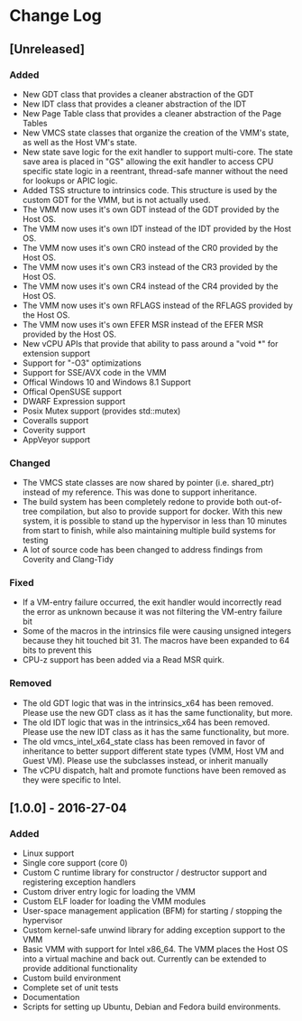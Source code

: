 # Change Log

## [Unreleased]
### Added
- New GDT class that provides a cleaner abstraction of the GDT
- New IDT class that provides a cleaner abstraction of the IDT
- New Page Table class that provides a cleaner abstraction of the Page Tables 
- New VMCS state classes that organize the creation of the VMM's state, as
  well as the Host VM's state. 
- New state save logic for the exit handler to support multi-core. The state
  save area is placed in "GS" allowing the exit handler to access CPU specific
  state logic in a reentrant, thread-safe manner without the need for lookups
  or APIC logic.
- Added TSS structure to intrinsics code. This structure is used by the
  custom GDT for the VMM, but is not actually used.
- The VMM now uses it's own GDT instead of the GDT provided by the Host OS.
- The VMM now uses it's own IDT instead of the IDT provided by the Host OS.
- The VMM now uses it's own CR0 instead of the CR0 provided by the Host OS.
- The VMM now uses it's own CR3 instead of the CR3 provided by the Host OS.
- The VMM now uses it's own CR4 instead of the CR4 provided by the Host OS.
- The VMM now uses it's own RFLAGS instead of the RFLAGS provided by the Host OS.
- The VMM now uses it's own EFER MSR instead of the EFER MSR provided by the Host OS.
- New vCPU APIs that provide that ability to pass around a "void *" for extension
  support
- Support for "-O3" optimizations
- Support for SSE/AVX code in the VMM
- Offical Windows 10 and Windows 8.1 Support
- Offical OpenSUSE support
- DWARF Expression support
- Posix Mutex support (provides std::mutex)
- Coveralls support
- Coverity support
- AppVeyor support

### Changed
- The VMCS state classes are now shared by pointer (i.e. shared_ptr)
  instead of my reference. This was done to support inheritance.
- The build system has been completely redone to provide both out-of-tree
  compilation, but also to provide support for docker. With this new system,
  it is possible to stand up the hypervisor in less than 10 minutes from start
  to finish, while also maintaining multiple build systems for testing
- A lot of source code has been changed to address findings from Coverity 
  and Clang-Tidy

### Fixed
- If a VM-entry failure occurred, the exit handler would incorrectly read
  the error as unknown because it was not filtering the VM-entry failure
  bit
- Some of the macros in the intrinsics file were causing unsigned integers
  because they hit touched bit 31. The macros have been expanded to 64 bits
  to prevent this
- CPU-z support has been added via a Read MSR quirk. 

### Removed
- The old GDT logic that was in the intrinsics_x64 has been removed. Please
  use the new GDT class as it has the same functionality, but more.
- The old IDT logic that was in the intrinsics_x64 has been removed. Please
  use the new IDT class as it has the same functionality, but more.
- The old vmcs_intel_x64_state class has been removed in favor of inheritance
  to better support different state types (VMM, Host VM and Guest VM). Please
  use the subclasses instead, or inherit manually
- The vCPU dispatch, halt and promote functions have been removed as they
  were specific to Intel.

## [1.0.0] - 2016-27-04
### Added
- Linux support
- Single core support (core 0)
- Custom C runtime library for constructor / destructor support and registering
  exception handlers
- Custom driver entry logic for loading the VMM
- Custom ELF loader for loading the VMM modules
- User-space management application (BFM) for starting / stopping the
  hypervisor
- Custom kernel-safe unwind library for adding exception support to the VMM
- Basic VMM with support for Intel x86_64. The VMM places the Host OS into
  a virtual machine and back out. Currently can be extended to provide
  additional functionality
- Custom build environment
- Complete set of unit tests
- Documentation
- Scripts for setting up Ubuntu, Debian and Fedora build environments.
